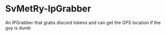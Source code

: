 # SvMetRy-IpGrabber
An IPGrabber that grabs discord tokens and can get the GPS location if the guy is dumb
